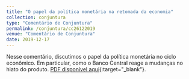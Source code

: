 ```yaml
---
title: "O papel da política monetária na retomada da economia"
collection: conjuntura
type: "Comentário de Conjuntura"
permalink: /conjuntura/cc26122019
venue: "Comentário de Conjuntura"
date: 2019-12-17
---
```


Nesse comentário, discutimos o papel da política monetária no ciclo econômico. Em particular, como o Banco Central reage a mudanças no hiato do produto. [PDF disponível aqui](https://github.com/vitorwilher/conjuntura/blob/master/cc26122019.pdf){:target="_blank"}.
